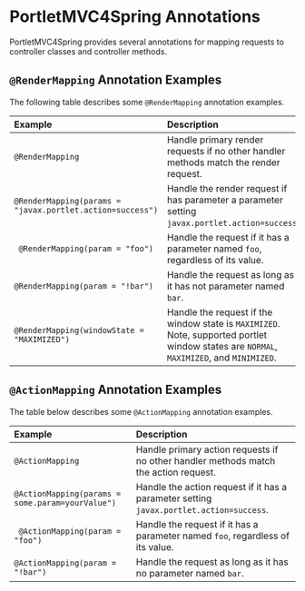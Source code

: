 # PortletMVC4Spring Annotations

PortletMVC4Spring provides several annotations for mapping requests to controller classes and controller methods.  

## `@RenderMapping` Annotation Examples

The following table describes some `@RenderMapping` annotation examples.

| Example         | Description |
| :-------------- | :---------- |
| `@RenderMapping`  | Handle primary render requests if no other handler methods match the render request. |
| `@RenderMapping(params = "javax.portlet.action=success")` | Handle the render request if has parameter a parameter setting `javax.portlet.action=success`. |
| ` @RenderMapping(param = "foo")` | Handle the request if it has a parameter named `foo`, regardless of its value. |
| `@RenderMapping(param = "!bar")` | Handle the request as long as it has not parameter named `bar`. |
|  `@RenderMapping(windowState = "MAXIMIZED")` | Handle the request if the window state is `MAXIMIZED`. Note, supported portlet window states are `NORMAL`, `MAXIMIZED`, and `MINIMIZED`. |

## `@ActionMapping` Annotation Examples

The table below describes some `@ActionMapping` annotation examples.

| Example         | Description |
| :-------------- | :---------- |
| `@ActionMapping`  | Handle primary action requests if no other handler methods match the action request. |
| `@ActionMapping(params = some.param=yourValue")` | Handle the action request if it has a parameter setting `javax.portlet.action=success`. |
| ` @ActionMapping(param = "foo")` | Handle the request if it has a parameter named `foo`, regardless of its value. |
| `@ActionMapping(param = "!bar")` | Handle the request as long as it has no parameter named `bar`. |